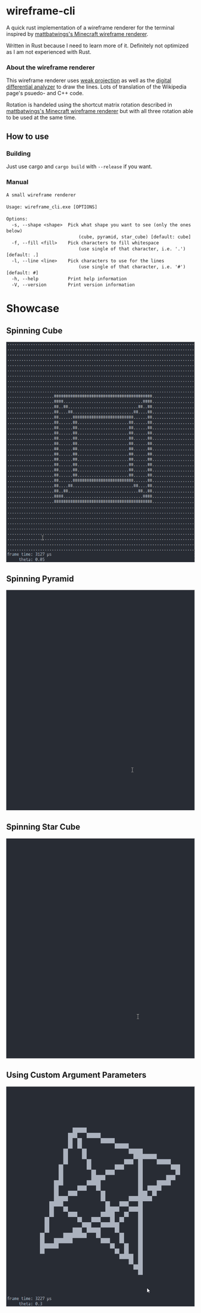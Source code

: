 # wireframe-cli
A quick rust implementation of a wireframe renderer for the terminal inspired by [mattbatwings's Minecraft wireframe renderer](https://youtu.be/hFRlnNci3Rs).

Written in Rust because I need to learn more of it. Definitely not optimized as I am not experienced with Rust.

### About the wireframe renderer
This wireframe renderer uses [weak projection](https://en.wikipedia.org/wiki/3D_projection#Weak_perspective_projection) as well as the [digital differential analyzer](https://en.wikipedia.org/wiki/Digital_differential_analyzer_(graphics_algorithm)) to draw the lines. Lots of translation of the Wikipedia page's psuedo- and C++ code.

Rotation is handeled using the shortcut matrix rotation described in [mattbatwings's Minecraft wireframe renderer](https://youtu.be/hFRlnNci3Rs) but with all three rotation able to be used at the same time.

## How to use
### Building
Just use cargo and `cargo build` with `--release` if you want.

### Manual
```
A small wireframe renderer

Usage: wireframe_cli.exe [OPTIONS]

Options:
  -s, --shape <shape>  Pick what shape you want to see (only the ones below)
                           (cube, pyramid, star_cube) [default: cube]
  -f, --fill <fill>    Pick characters to fill whitespace
                           (use single of that character, i.e. '.') [default: .]
  -l, --line <line>    Pick characters to use for the lines
                           (use single of that character, i.e. '#') [default: #]
  -h, --help           Print help information
  -V, --version        Print version information
```

# Showcase
## Spinning Cube
![rotating_cube](./images/wireframe-cli-cube.gif)

## Spinning Pyramid
![rotating_square_based_pyramid](./images/wireframe-cli-pyramid.gif)

## Spinning Star Cube
![rotating_star_cube](./images/wireframe-cli-star-cube.gif)

## Using Custom Argument Parameters
![rotating_star_cube_custom](./images/wireframe-cli-star-cube-custom.gif)